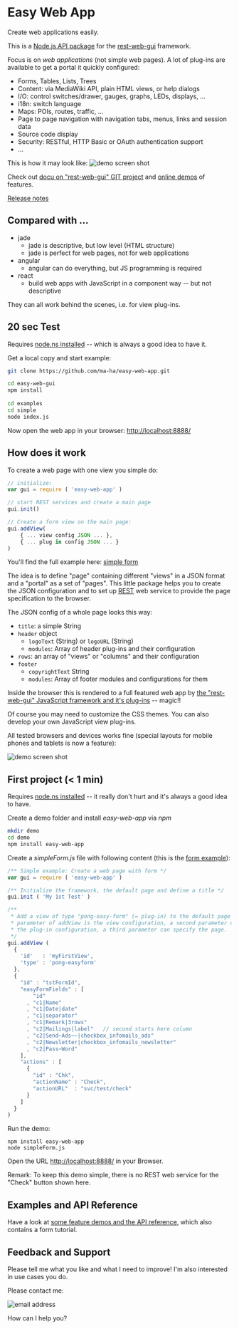 # Easy Web App
Create web applications easily. 

This is a [Node.js API package](https://www.npmjs.com/package/easy-web-app) 
for the [rest-web-gui](https://github.com/ma-ha/rest-web-ui) framework.

Focus is on _web applications_ (not simple web pages). 
A lot of plug-ins are available to get a portal it quickly configured:
* Forms, Tables, Lists, Trees
* Content: via MediaWiki API, plain HTML views, or help dialogs
* I/O: control switches/drawer, gauges, graphs, LEDs, displays, ...
* i18n: switch language
* Maps: POIs, routes, traffic, ...
* Page to page navigation with navigation tabs, menus, links and session data
* Source code display
* Security: RESTful, HTTP Basic or OAuth authentication support 
* ...

This is how it may look like:
![demo screen shot](https://raw.githubusercontent.com/ma-ha/easy-web-app/master/examples/demo-screen.png) 

Check out [docu on "rest-web-gui" GIT project](https://github.com/ma-ha/rest-web-ui/) 
and [online demos](http://mh-svr.de/pong_dev) of features.

[Release notes](https://github.com/ma-ha/easy-web-app/blob/master/ReleaseNotes.md)

## Compared with ...
* jade
  * jade is descriptive, but low level (HTML structure)
  * jade is perfect for web pages, not for web applications
* angular 
  * angular can do everything, but JS programming is required 
* react
  * build web apps with JavaScript in a component way -- but not descriptive

They can all work behind the scenes, i.e. for view plug-ins. 

## 20 sec Test
Requires [node.ns installed](https://nodejs.org/en/download/) -- 
which is always a good idea to have it.

Get a local copy and start example:

```bash
git clone https://github.com/ma-ha/easy-web-app.git

cd easy-web-gui
npm install
 
cd examples
cd simple
node index.js
```

Now open the web app in your browser: [http://localhost:8888/](http://localhost:8888/)
	
## How does it work
To create a web page with one view you simple do:

```javascript
// initialize:
var gui = require ( 'easy-web-app' )

// start REST services and create a main page
gui.init()  

// Create a form view on the main page:
gui.addView( 
	{ ... view config JSON ... },
	{ ... plug in config JSON ... } 
)
```

You'll find the full example here:
[simple form](https://github.com/ma-ha/easy-web-app/blob/master/examples/simple/)

The idea is to define "page" containing different "views" in a JSON format and a "portal" as a set of "pages".
This little package helps you to create the JSON configuration and 
to set up [REST](https://en.wikipedia.org/wiki/Representational_state_transfer) 
web service to provide the page specification to the browser.

The JSON config of a whole page looks this way:
* `title`: a simple String
* `header` object
  * `logoText` (String) or `logoURL` (String) 
  * `modules`: Array of header plug-ins and their configuration
* `rows`: an array of "views" or "columns" and their configuration 
* `footer`
  * `copyrightText` String 
  * `modules`:  Array of footer modules and configurations for them

Inside the browser this is rendered to a full featured web app by
[the "rest-web-gui" JavaScript framework and it's plug-ins](https://github.com/ma-ha/rest-web-ui/) -- magic!!

Of course you may need to customize the CSS themes. You can also develop your own JavaScript view plug-ins.

All tested browsers and devices works fine (special layouts for mobile phones and tablets is now a feature):

![demo screen shot](https://raw.githubusercontent.com/ma-ha/easy-web-app/master/examples/gui-on-devices-s.png) 


## First project (< 1 min)
Requires [node.ns installed](https://nodejs.org/en/download/) -- 
it really don't hurt and it's always a good idea to have.

Create a demo folder and install _easy-web-app_ via _npm_

```bash
mkdir demo
cd demo
npm install easy-web-app
```

Create a _simpleForm.js_ file with following content 
(this is the [form example](https://github.com/ma-ha/easy-web-app/blob/master/examples/simple/index.js)):

```javascript
/** Simple example: Create a web page with form */
var gui = require ( 'easy-web-app' )

/** Initialize the framework, the default page and define a title */
gui.init ( 'My 1st Test' )

/**
 * Add a view of type "pong-easy-form" (= plug-in) to the default page the first
 * parameter of addView is the view configuration, a second parameter can define
 * the plug-in configuration, a third parameter can specify the page.
 */
gui.addView ( 
  {
    'id'   : 'myFirstView',
    'type' : 'pong-easyform'
  },
  {
    "id" : "tstFormId",
    "easyFormFields" : [ 
        "id"
      , "c1|Name"
      , "c1|Date|date"
      , "c1|separator"
      , "c1|Remark|3rows"
      , "c2|Mailings|label"   // second starts here column
      , "c2|Send~Ads~~|checkbox_infomails_ads"
      , "c2|Newsletter|checkbox_infomails_newsletter"
      , "c2|Pass~Word" 
    ],
    "actions" : [ 
      {
        "id" : "Chk",
        "actionName" : "Check",
        "actionURL"  : "svc/test/check"
      }
    ]
  }
)
```

Run the demo:

	npm install easy-web-app
	node simpleForm.js
	
Open the URL [http://localhost:8888/](http://localhost:8888/) in your Browser.

Remark: To keep this demo simple, there is no REST web service for the 
"Check" button shown here. 


## Examples and API Reference
Have a look at [some feature demos and the API reference](https://github.com/ma-ha/easy-web-app/tree/master/examples/),
which also contains a form tutorial.

## Feedback and Support
Please tell me what you like and what I need to improve! I'm also interested in use cases you do. 

Please contact me: 

![email address](https://raw.githubusercontent.com/ma-ha/easy-web-app/master/email.png) 

How can I help you?